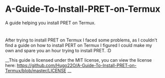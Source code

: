 # A-Guide-To-Install-PRET-on-Termux
A guide helping you install PRET on Termux. 
#
After trying to install PRET on Termux I faced some problems, as I couldn't find a guide on how to install PERT on Termux I figured I could make my own and spare you an hour trying to install PRET. :D 

__This guide is licensed under the MIT license, you can view the license here: https://github.com/Hugo22O/A-Guide-To-Install-PRET-on-Termux/blob/master/LICENSE __

#



